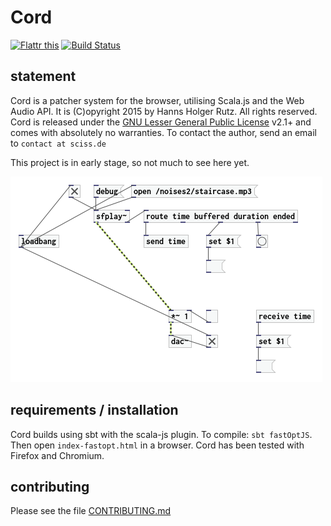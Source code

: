 # Cord

[![Flattr this](http://api.flattr.com/button/flattr-badge-large.png)](https://flattr.com/submit/auto?user_id=sciss&url=https%3A%2F%2Fgithub.com%2FSciss%2FSCord&title=Cord%20Patcher&language=Scala&tags=github&category=software)
[![Build Status](https://travis-ci.org/Sciss/Cord.svg?branch=master)](https://travis-ci.org/Sciss/Cord)

## statement

Cord is a patcher system for the browser, utilising Scala.js and the Web Audio API. 
It is (C)opyright 2015 by Hanns Holger Rutz. All rights reserved. Cord is released under 
the [GNU Lesser General Public License](https://raw.github.com/Sciss/Cord/master/LICENSE) v2.1+ and comes 
with absolutely no warranties. To contact the author, send an email to `contact at sciss.de`

This project is in early stage, so not much to see here yet.

<img src="screenshot.png" alt="screenshot"/>

## requirements / installation

Cord builds using sbt with the scala-js plugin. To compile: `sbt fastOptJS`. Then open `index-fastopt.html` in 
a browser. Cord has been tested with Firefox and Chromium.

## contributing

Please see the file [CONTRIBUTING.md](CONTRIBUTING.md)

